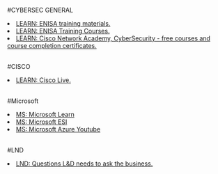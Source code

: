 #CYBERSEC GENERAL

<li><a href="https://www.enisa.europa.eu/topics/trainings-for-cybersecurity-specialists/online-training-material">LEARN: ENISA training materials.</a></li>
<li><a href="https://www.enisa.europa.eu/topics/trainings-for-cybersecurity-specialists/training-courses">LEARN: ENISA Training Courses.</a></li>
<li><a href="https://www.netacad.com/courses/cybersecurity">LEARN: Cisco Network Academy, CyberSecurity - free courses and course completion certificates.</a></li>
<br>

#CISCO
<li><a href="https://www.ciscolive.com/">LEARN: Cisco Live.</a></li>
<br>

#Microsoft
<br>
<li><a href="https://docs.microsoft.com/en-us/learn/">MS: Microsoft Learn</a></li>
<li><a href="https://esi.microsoft.com/">MS: Microsoft ESI</a></li>
<li><a href="https://www.youtube.com/user/windowsazure">MS: Microsoft Azure Youtube</a></li>
<br>

#LND
<br>
<li><a href="https://blog.fuseuniversal.com/design/questions-ld-need-to-ask-the-business">LND: Questions L&D needs to ask the business.</a></li>
